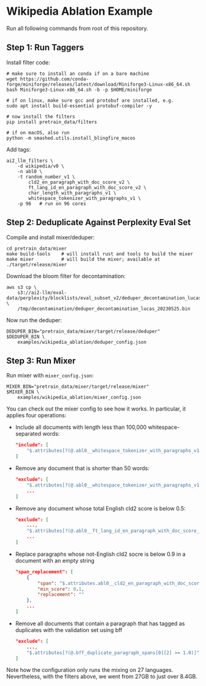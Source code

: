 # Wikipedia Ablation Example

Run all following commands from root of this repository.

## Step 1: Run Taggers

Install filter code:

```shell
# make sure to install an conda if on a bare machine
wget https://github.com/conda-forge/miniforge/releases/latest/download/Miniforge3-Linux-x86_64.sh
bash Miniforge3-Linux-x86_64.sh -b -p $HOME/miniforge

# if on linux, make sure gcc and protobuf are installed, e.g.
sudo apt install build-essential protobuf-compiler -y

# now install the filters
pip install pretrain_data/filters

# if on macOS, also run
python -m smashed.utils.install_blingfire_macos
```

Add tags:

```shell
ai2_llm_filters \
    -d wikipedia/v0 \
    -n abl0 \
    -t random_number_v1 \
        cld2_en_paragraph_with_doc_score_v2 \
        ft_lang_id_en_paragraph_with_doc_score_v2 \
        char_length_with_paragraphs_v1 \
        whitespace_tokenizer_with_paragraphs_v1 \
    -p 96   # run on 96 cores
```

## Step 2: Deduplicate Against Perplexity Eval Set

Compile and install mixer/deduper:

```shell
cd pretrain_data/mixer
make build-tools    # will install rust and tools to build the mixer
make mixer          # will build the mixer; available at ./target/release/mixer
```

Download the bloom filter for decontamination:

```shell
aws s3 cp \
    s3://ai2-llm/eval-data/perplexity/blocklists/eval_subset_v2/deduper_decontamination_lucas_20230525.bin \
    /tmp/decontamination/deduper_decontamination_lucas_20230525.bin
```

Now run the deduper:

```shell
DEDUPER_BIN="pretrain_data/mixer/target/release/deduper"
$DEDUPER_BIN \
    examples/wikipedia_ablation/deduper_config.json
```

## Step 3: Run Mixer

Run mixer with `mixer_config.json`:

```shell
MIXER_BIN="pretrain_data/mixer/target/release/mixer"
$MIXER_BIN \
    examples/wikipedia_ablation/mixer_config.json
```

You can check out the mixer config to see how it works. In particular, it applies four operations:

- Include all documents with length less than 100,000 whitespace-separated words:
    ```json
    "include": [
        "$.attributes[?(@.abl0__whitespace_tokenizer_with_paragraphs_v1__document[0][2] < 100000)]"
    ]
    ```
- Remove any document that is shorter than 50 words:
    ```json
    "exclude": [
        "$.attributes[?(@.abl0__whitespace_tokenizer_with_paragraphs_v1__document[0][2] < 50)]",
        ...
    ]
- Remove any document whose total English cld2 score is below 0.5:
    ```json
    "exclude": [
        ...,
        "$.attributes[?(@.abl0__ft_lang_id_en_paragraph_with_doc_score_v2__doc_en[0][2] <= 0.5)]",
        ...
    ]
    ```
- Replace paragraphs whose not-English cld2 socre is below 0.9 in a document with an empty string
    ```json
    "span_replacement": [
        {
            "span": "$.attributes.abl0__cld2_en_paragraph_with_doc_score_v2__not_en",
            "min_score": 0.1,
            "replacement": ""
        },
        ...
    ]
- Remove all documents that contain a paragraph that has tagged as duplicates with the validation set using bff
    ```json
    "exclude": [
        ...,
        "$.attributes[?(@.bff_duplicate_paragraph_spans[0][2] >= 1.0)]"
    ]
    ```

Note how the configuration only runs the mixing on 27 languages.
Nevertheless, with the filters above, we went from 27GB to just over 8.4GB.
